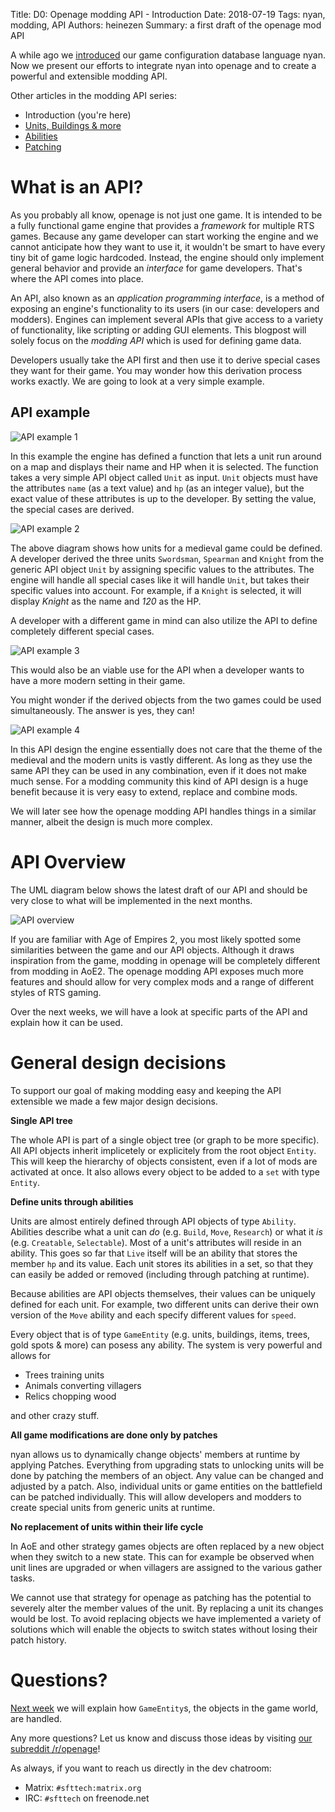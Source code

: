 Title: D0: Openage modding API - Introduction
Date: 2018-07-19
Tags: nyan, modding, API
Authors: heinezen
Summary: a first draft of the openage mod API

A while ago we [introduced]({filename}/blog/T0000-nyan_introduction.md) our game configuration database language nyan. Now we present our efforts to integrate nyan into openage and to create a powerful and extensible modding API.

Other articles in the modding API series:

* Introduction (you're here)
* [Units, Buildings & more]({filename}/blog/D0001-openage_mod_api_game_entity.md)
* [Abilities]({filename}/blog/D0002-openage_mod_api_ability.md)
* [Patching]({filename}/blog/D0003-openage_mod_api_patching.md)

# What is an API?

As you probably all know, openage is not just one game. It is intended to be a fully functional game engine that provides a *framework* for multiple RTS games. Because any game developer can start working the engine and we cannot anticipate how they want to use it, it wouldn't be smart to have every tiny bit of game logic hardcoded. Instead, the engine should only implement general behavior and provide an *interface* for game developers. That's where the API comes into place.

An API, also known as an *application programming interface*, is a method of exposing an engine's functionality to its users (in our case: developers and modders). Engines can implement several APIs that give access to a variety of functionality, like scripting or adding GUI elements. This blogpost will solely focus on the *modding API* which is used for defining game data.

Developers usually take the API first and then use it to derive special cases they want for their game. You may wonder how this derivation process works exactly. We are going to look at a very simple example.

## API example

![API example 1]({filename}/images/D0001-API-example-1.png)

In this example the engine has defined a function that lets a unit run around on a map and displays their name and HP when it is selected. The function takes a very simple API object called `Unit` as input. `Unit` objects must have the attributes `name` (as a text value) and `hp` (as an integer value), but the exact value of these attributes is up to the developer. By setting the value, the special cases are derived.

![API example 2]({filename}/images/D0001-API-example-2.png)

The above diagram shows how units for a medieval game could be defined. A developer derived the three units `Swordsman`, `Spearman` and `Knight` from the generic API object `Unit` by assigning specific values to the attributes. The engine will handle all special cases like it will handle `Unit`, but takes their specific values into account. For example, if a `Knight` is selected, it will display *Knight* as the name and *120* as the HP.

A developer with a different game in mind can also utilize the API to define completely different special cases.

![API example 3]({filename}/images/D0001-API-example-3.png)

This would also be an viable use for the API when a developer wants to have a more modern setting in their game.

You might wonder if the derived objects from the two games could be used simultaneously. The answer is yes, they can!

![API example 4]({filename}/images/D0001-API-example-4.png)

In this API design the engine essentially does not care that the theme of the medieval and the modern units is vastly different. As long as they use the same API they can be used in any combination, even if it does not make much sense. For a modding community this kind of API design is a huge benefit because it is very easy to extend, replace and combine mods.

We will later see how the openage modding API handles things in a similar manner, albeit the design is much more complex.

# API Overview

The UML diagram below shows the latest draft of our API and should be very close to what will be implemented in the next months.

![API overview]({filename}/images/D0001-API-overview.png)

If you are familiar with Age of Empires 2, you most likely spotted some similarities between the game and our API objects. Although it draws inspiration from the game, modding in openage will be completely different from modding in AoE2. The openage modding API exposes much more features and should allow for very complex mods and a range of different styles of RTS gaming.

Over the next weeks, we will have a look at specific parts of the API and explain how it can be used.

# General design decisions

To support our goal of making modding easy and keeping the API extensible we made a few major design decisions.

**Single API tree**

The whole API is part of a single object tree (or graph to be more specific). All API objects inherit implicetely or explicitely from the root object `Entity`. This will keep the hierarchy of objects consistent, even if a lot of mods are activated at once. It also allows every object to be added to a `set` with type `Entity`.

**Define units through abilities**

Units are almost entirely defined through API objects of type `Ability`. Abilities describe what a unit can *do* (e.g. `Build`, `Move`, `Research`) or what it *is* (e.g. `Creatable`, `Selectable`). Most of a unit's attributes will reside in an ability. This goes so far that `Live` itself will be an ability that stores the member `hp` and its value. Each unit stores its abilities in a set, so that they can easily be added or removed (including through patching at runtime).

Because abilities are API objects themselves, their values can be uniquely defined for each unit. For example, two different units can derive their own version of the `Move` ability and each specify different values for `speed`.

Every object that is of type `GameEntity` (e.g. units, buildings, items, trees, gold spots & more) can posess any ability. The system is very powerful and allows for

* Trees training units
* Animals converting villagers
* Relics chopping wood

and other crazy stuff.

**All game modifications are done only by patches**

nyan allows us to dynamically change objects' members at runtime by applying Patches. Everything from upgrading stats to unlocking units will be done by patching the members of an object. Any value can be changed and adjusted by a patch. Also, individual units or game entities on the battlefield can be patched individually. This will allow developers and modders to create special units from generic units at runtime.

**No replacement of units within their life cycle**

In AoE and other strategy games objects are often replaced by a new object when they switch to a new state. This can for example be observed when unit lines are upgraded or when villagers are assigned to the various gather tasks.

We cannot use that strategy for openage as patching has the potential to severely alter the member values of the unit. By replacing a unit its changes would be lost. To avoid replacing objects we have implemented a variety of solutions which will enable the objects to switch states without losing their patch history.

# Questions?

[Next week]({filename}/blog/D0001-openage_mod_api_game_entity.md) we will explain how `GameEntity`s, the objects in the game world, are handled.

Any more questions? Let us know and discuss those ideas by visiting [our subreddit /r/openage](https://reddit.com/r/openage)!

As always, if you want to reach us directly in the dev chatroom:

* Matrix: `#sfttech:matrix.org`
* IRC: `#sfttech` on freenode.net
